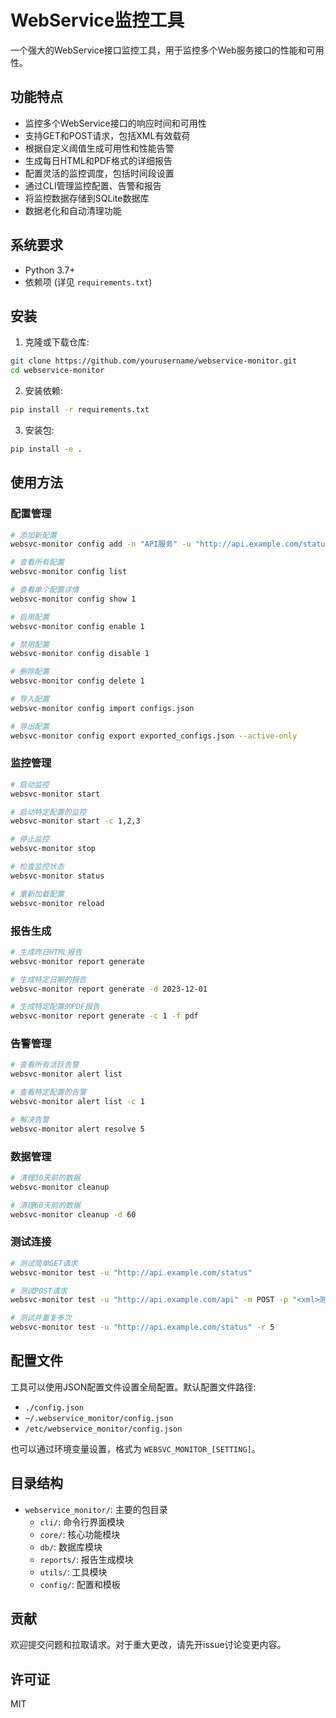 # WebService监控工具

一个强大的WebService接口监控工具，用于监控多个Web服务接口的性能和可用性。

## 功能特点

- 监控多个WebService接口的响应时间和可用性
- 支持GET和POST请求，包括XML有效载荷
- 根据自定义阈值生成可用性和性能告警
- 生成每日HTML和PDF格式的详细报告
- 配置灵活的监控调度，包括时间段设置
- 通过CLI管理监控配置、告警和报告
- 将监控数据存储到SQLite数据库
- 数据老化和自动清理功能

## 系统要求

- Python 3.7+
- 依赖项 (详见 `requirements.txt`)

## 安装

1. 克隆或下载仓库:

```bash
git clone https://github.com/yourusername/webservice-monitor.git
cd webservice-monitor
```

2. 安装依赖:

```bash
pip install -r requirements.txt
```

3. 安装包:

```bash
pip install -e .
```

## 使用方法

### 配置管理

```bash
# 添加新配置
websvc-monitor config add -n "API服务" -u "http://api.example.com/status" -m GET

# 查看所有配置
websvc-monitor config list

# 查看单个配置详情
websvc-monitor config show 1

# 启用配置
websvc-monitor config enable 1

# 禁用配置
websvc-monitor config disable 1

# 删除配置
websvc-monitor config delete 1

# 导入配置
websvc-monitor config import configs.json

# 导出配置
websvc-monitor config export exported_configs.json --active-only
```

### 监控管理

```bash
# 启动监控
websvc-monitor start

# 启动特定配置的监控
websvc-monitor start -c 1,2,3

# 停止监控
websvc-monitor stop

# 检查监控状态
websvc-monitor status

# 重新加载配置
websvc-monitor reload
```

### 报告生成

```bash
# 生成昨日HTML报告
websvc-monitor report generate

# 生成特定日期的报告
websvc-monitor report generate -d 2023-12-01

# 生成特定配置的PDF报告
websvc-monitor report generate -c 1 -f pdf
```

### 告警管理

```bash
# 查看所有活跃告警
websvc-monitor alert list

# 查看特定配置的告警
websvc-monitor alert list -c 1

# 解决告警
websvc-monitor alert resolve 5
```

### 数据管理

```bash
# 清理30天前的数据
websvc-monitor cleanup

# 清理60天前的数据
websvc-monitor cleanup -d 60
```

### 测试连接

```bash
# 测试简单GET请求
websvc-monitor test -u "http://api.example.com/status"

# 测试POST请求
websvc-monitor test -u "http://api.example.com/api" -m POST -p "<xml>测试</xml>" -h '{"Content-Type": "application/xml"}'

# 测试并重复多次
websvc-monitor test -u "http://api.example.com/status" -r 5
```

## 配置文件

工具可以使用JSON配置文件设置全局配置。默认配置文件路径:

- `./config.json`
- `~/.webservice_monitor/config.json`
- `/etc/webservice_monitor/config.json`

也可以通过环境变量设置，格式为 `WEBSVC_MONITOR_[SETTING]`。

## 目录结构

- `webservice_monitor/`: 主要的包目录
  - `cli/`: 命令行界面模块
  - `core/`: 核心功能模块
  - `db/`: 数据库模块
  - `reports/`: 报告生成模块
  - `utils/`: 工具模块
  - `config/`: 配置和模板

## 贡献

欢迎提交问题和拉取请求。对于重大更改，请先开issue讨论变更内容。

## 许可证

MIT
